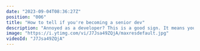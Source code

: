 ```yaml
---
date: "2023-09-04T08:36:27Z"
position: "006"
title: "How to tell if you're becoming a senior dev"
description: "Annoyed as a developer? This is a good sign. It means you are getting more senior!\n\nFollow me here:\nWebsite: https://timbenniks.dev\nTwitter: https://twitter.com/timbenniks\nGithub: https://github.com/timbenniks"
image: "https://i.ytimg.com/vi/J7Jsa49ZQjA/maxresdefault.jpg"
videoId: "J7Jsa49ZQjA"
---
```


